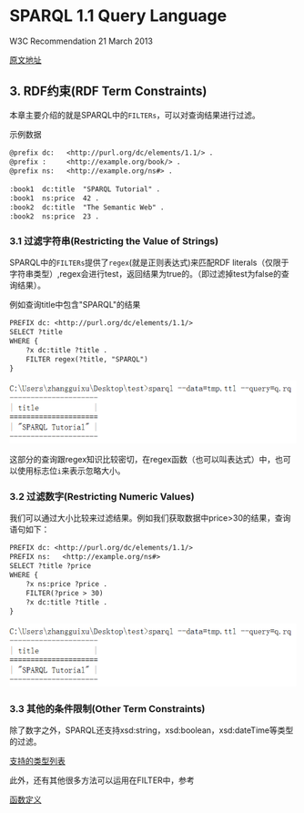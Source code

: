 # SPARQL 1.1 Query Language

W3C Recommendation 21 March 2013

[原文地址](https://www.w3.org/TR/sparql11-query/)

## 3. RDF约束(RDF Term Constraints)

本章主要介绍的就是SPARQL中的`FILTERs`，可以对查询结果进行过滤。

示例数据

```
@prefix dc:   <http://purl.org/dc/elements/1.1/> .
@prefix :     <http://example.org/book/> .
@prefix ns:   <http://example.org/ns#> .

:book1  dc:title  "SPARQL Tutorial" .
:book1  ns:price  42 .
:book2  dc:title  "The Semantic Web" .
:book2  ns:price  23 .
```

### 3.1 过滤字符串(Restricting the Value of Strings)

SPARQL中的`FILTERs`提供了`regex`(就是正则表达式)来匹配RDF literals（仅限于字符串类型）,regex会进行test，返回结果为true的。（即过滤掉test为false的查询结果）。

例如查询title中包含"SPARQL"的结果

```
PREFIX dc: <http://purl.org/dc/elements/1.1/>
SELECT ?title
WHERE {
    ?x dc:title ?title .
    FILTER regex(?title, "SPARQL")
}
```

![sparql-example-11.png](../../images/sparql-example-11.png)


这部分的查询跟regex知识比较密切，在regex函数（也可以叫表达式）中，也可以使用标志位`i`来表示忽略大小。

### 3.2 过滤数字(Restricting Numeric Values)

我们可以通过大小比较来过滤结果。例如我们获取数据中price\>30的结果，查询语句如下：

```
PREFIX dc: <http://purl.org/dc/elements/1.1/>
PREFIX ns:   <http://example.org/ns#>
SELECT ?title ?price
WHERE {
    ?x ns:price ?price .
    FILTER(?price > 30)
    ?x dc:title ?title .
}
```

![sparql-example-12.png](../../images/sparql-example-11.png)

### 3.3 其他的条件限制(Other Term Constraints)

除了数字之外，SPARQL还支持xsd:string，xsd:boolean，xsd:dateTime等类型的过滤。

[支持的类型列表](https://www.w3.org/TR/sparql11-query/#operandDataTypes)

此外，还有其他很多方法可以运用在FILTER中，参考

[函数定义](https://www.w3.org/TR/sparql11-query/#SparqlOps)